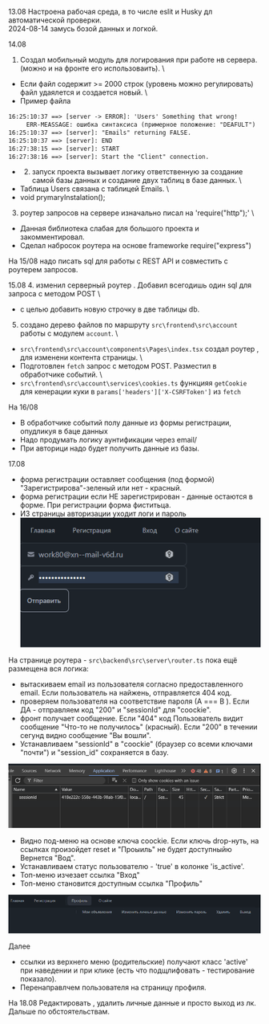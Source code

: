 13.08
Настроена рабочая среда, в то числе eslit и Husky дл автоматической проверки.\
2024-08-14 замусь бозой данных и логкой.

14.08
1. Создал мобильный модуль для логирования  при работе нв сервера. (можно и на фронте его использоваить). \
- Если файл содержит >= 2000 строк (уровень можно регулировать) файл удаялется и создается новый. \
- Пример файла
```test
16:25:10:37 ==> [server -> ERROR]: 'Users' Something that wrong!
     ERR-MEASSAGE: ошибка синтаксиса (примерное положение: "DEAFULT")
16:25:10:37 ==> [server]: "Emails" returning FALSE.
16:25:10:37 ==> [server]: END
16:27:38:15 ==> [server]: START
16:27:38:16 ==> [server]: Start the "Client" connection.
```
- 2. запуск проекта вызывает логику ответственную за создание самой базы данных и создание двух таблиц в базе данных.  \
- Таблица Users связана с таблицей  Emails. \
- void prymaryInstalation();

3. роутер запросов на сервере  изначально писал на 'require("http");' \
- Данная библиотека слабая для большого проекта и закомментировал.
- Сделал набросок роутера на основе frameworke require("express")

На 15/08 надо писать sql для работы с REST API и совместить с роутерем запросов.

15.08
4. изменил серверный роутер . Добавил всегодишь один sql для запроса с методом POST \
- с целью добавить новую строчку в две таблицы db.

5. создано дерево файлов по маршруту `src\frontend\src\account`  работы с модулем `account`. \
- `src\frontend\src\account\components\Pages\index.tsx` создал роутер , для изменени контента страницы. \
- Подготовлен `fetch` запрос с методом POST.  Разместил в обработчике событий. \
- `src\frontend\src\account\services\cookies.ts` функцияя `getCookie` для кенерации куки в `params['headers']['X-CSRFToken']` из `fetch`

На 16/08
- В обработчике событий полу данные из формы регистрации, опудликуя в баце данных
- Надо продумать логику аунтификации через email/
- При авторици надо будет получить данные из базы.

17.08
 - форма регистрации оставляет сообщения (под формой) "Зарегистрирова"-зеленый или нет - красный.
 - форма регистрации если НЕ зарегистрирован  - данные остаются в форме. При регистрации форма фиститьца.
 - ИЗ страницы авторизации уходит логи и пароль \
 ![img](./img/Screenshot_4.png)

 На странице роутера - `src\backend\src\server\router.ts` пока ещё размещена вся логика:
 - вытаскиваем email из пользователя согласно предоставленного email. Если пользователь на найжень, отправляется 404 код.
 - проверяем пользователя на соответствие пароля (А === В ). Если ДА - отправляем код "200" и "sessionId" для "coockie".
 - фронт получает сообщение. Если "404" код Пользователь видит сообщение "Что-то не получилось" (красный). Если "200" в течении сегунд видно сообщение "Вы вошли".
 - Устанавливаем "sessionId" в "coockie" (браузер со всеми ключами "почти") и "session_id" сохраняется в базу.

![img](./img/Screenshot_2.png)

 - Видно под-меню на основе ключа coockie. Если ключь drop-нуть, на ссылках произойдет reset и "Проыиль" не будет доступныйю Вернется "Вод".
 - Устанавливаем статус пользователю - 'true' в колонке 'is_active'.
 - Топ-меню изчезает ссылка "Вход"
 - Топ-меню становится доступным ссылка "Профиль"

![img](./img/Screenshot_1.png)

Далее
 - ссылки из верхнего меню (родительские) получают класс 'active' при наведении и при клике (есть что подщлифовать - тестирование показало).
 - Перенаправлчем пользователя на страницу профиля.


На 18.08
Редактировать , удалить личные данные и просто выход из лк.
Дальше по обстоятельствам.


